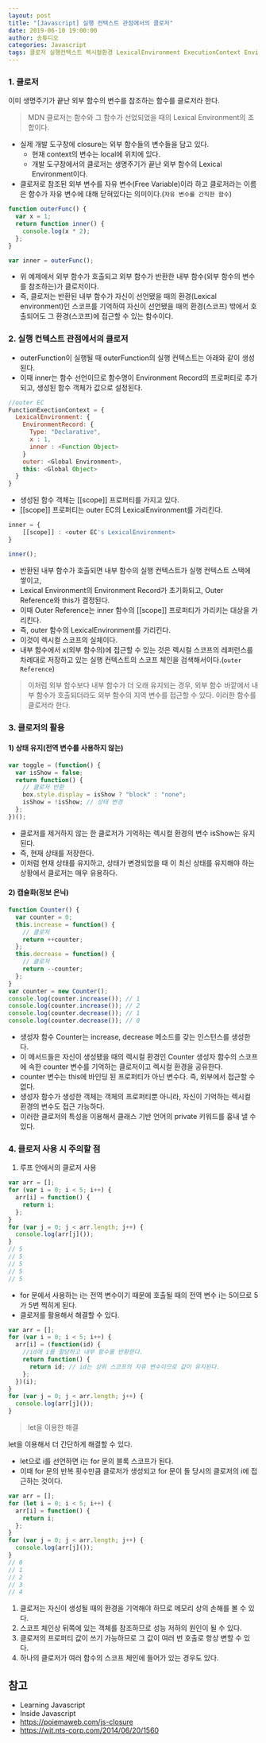 ```yaml
---
layout: post
title: "[Javascript] 실행 컨텍스트 관점에서의 클로저"
date: 2019-06-10 19:00:00
author: 송튜디오
categories: Javascript
tags: 클로저 실행컨텍스트 렉시컬환경 LexicalEnvironment ExecutionContext EnvironmentRecord OuterReference closure javascript
---
```


### 1. 클로저

이미 생명주기가 끝난 외부 함수의 변수를 참조하는 함수를 클로저라 한다.

> MDN
> 클로저는 함수와 그 함수가 선었되었을 때의 Lexical Environment의 조합이다.

- 실제 개발 도구창에 closure는 외부 함수들의 변수들을 담고 있다.
  - 현재 context의 변수는 local에 위치에 있다.
  - 개발 도구창에서의 클로저는 생명주기가 끝난 외부 함수의 Lexical Environment이다.
- 클로저로 참조된 외부 변수를 자유 변수(Free Variable)이라 하고 클로저라는 이름은 함수가 자유 변수에 대해 닫혀있다는 의미이다.(`자유 변수를 간직한 함수`)

```js
function outerFunc() {
  var x = 1;
  return function inner() {
    console.log(x * 2);
  };
}

var inner = outerFunc();
```

- 위 예제에서 외부 함수가 호출되고 외부 함수가 반환한 내부 함수(외부 함수의 변수를 참조하는)가 클로저이다.
- 즉, 클로저는 반환된 내부 함수가 자신이 선언됐을 때의 환경(Lexical environment)인 스코프를 기억하여 자신이 선언됐을 때의 환경(스코프) 밖에서 호출되어도 그 환경(스코프)에 접근할 수 있는 함수이다.

### 2. 실행 컨텍스트 관점에서의 클로저

- outerFunction이 실행될 때 outerFunction의 실행 컨텍스트는 아래와 같이 생성된다.
- 이때 inner는 함수 선언이므로 함수명이 Environment Record의 프로퍼티로 추가되고, 생성된 함수 객체가 값으로 설정된다.

```js
//outer EC
FunctionExectionContext = {
  LexicalEnvironment: {
    EnvironmentRecord: {
      Type: "Declarative",
      x : 1,
      inner : <Function Object>
    }
    outer: <Global Environment>,
    this: <Global Object>
  }
}
```

- 생성된 함수 객체는 [[scope]] 프로퍼티를 가지고 있다.
- [[scope]] 프로퍼티는 outer EC의 LexicalEnvironment를 가리킨다.

```js
inner = {
    [[scope]] : <outer EC's LexicalEnvironment>
}
```

```js
inner();
```

- 반환된 내부 함수가 호출되면 내부 함수의 실행 컨텍스트가 실행 컨텍스트 스택에 쌓이고,
- Lexical Environment의 Environment Record가 초기화되고, Outer Reference와 this가 결정된다.
- 이때 Outer Reference는 inner 함수의 [[scope]] 프로퍼티가 가리키는 대상을 가리킨다.
- 즉, outer 함수의 LexicalEnvironment를 가리킨다.
- 이것이 렉시컬 스코프의 실체이다.
- 내부 함수에서 x(외부 함수의)에 접근할 수 있는 것은 렉시컬 스코프의 레퍼런스를 차례대로 저장하고 있는 실행 컨텍스트의 스코프 체인을 검색해서이다.(`outer Reference`)

> 이처럼 외부 함수보다 내부 함수가 더 오래 유지되는 경우, 외부 함수 바깥에서 내부 함수가 호출되더라도 외부 함수의 지역 변수를 접근할 수 있다.
> 이러한 함수를 클로저라 한다.

### 3. 클로저의 활용

#### 1) 상태 유지(전역 변수를 사용하지 않는)

```js
var toggle = (function() {
  var isShow = false;
  return function() {
    // 클로저 반환
    box.style.display = isShow ? "block" : "none";
    isShow = !isShow; // 상태 변경
  };
})();
```

- 클로저를 제거하지 않는 한 클로저가 기억하는 렉시컬 환경의 변수 isShow는 유지된다.
- 즉, 현재 상태를 저장한다.
- 이처럼 현재 상태를 유지하고, 상태가 변경되었을 때 이 최신 상태를 유지해야 하는 상황에서 클로저는 매우 유용하다.

#### 2) 캡슐화(정보 은닉)

```js
function Counter() {
  var counter = 0;
  this.increase = function() {
    // 클로저
    return ++counter;
  };
  this.decrease = function() {
    // 클로저
    return --counter;
  };
}
var counter = new Counter();
console.log(counter.increase()); // 1
console.log(counter.increase()); // 2
console.log(counter.decrease()); // 1
console.log(counter.decrease()); // 0
```

- 생성자 함수 Counter는 increase, decrease 메소드를 갖는 인스턴스를 생성한다.
- 이 메서드들은 자신이 생성됐을 때의 렉시컬 환경인 Counter 생성자 함수의 스코프에 속한 counter 변수를 기억하는 클로저이고 렉시컬 환경을 공유한다.
- counter 변수는 this에 바인딩 된 프로퍼티가 아닌 변수다. 즉, 외부에서 접근할 수 없다.
- 생성자 함수가 생성한 객체는 객체의 프로퍼티뿐 아니라, 자신이 기억하는 렉시컬 환경의 변수도 접근 가능하다.
- 이러한 클로저의 특성을 이용해서 클래스 기반 언어의 private 키워드를 흉내 낼 수 있다.

### 4. 클로저 사용 시 주의할 점

1. 루프 안에서의 클로저 사용

```js
var arr = [];
for (var i = 0; i < 5; i++) {
  arr[i] = function() {
    return i;
  };
}
for (var j = 0; j < arr.length; j++) {
  console.log(arr[j]());
}
// 5
// 5
// 5
// 5
// 5
```

- for 문에서 사용하는 i는 전역 변수이기 때문에 호출될 때의 전역 변수 i는 5이므로 5가 5번 찍히게 된다.
- 클로저를 활용해서 해결할 수 있다.

```js
var arr = [];
for (var i = 0; i < 5; i++) {
  arr[i] = (function(id) {
    //id에 i를 할당하고 내부 함수를 반환한다.
    return function() {
      return id; // id는 상위 스코프의 자유 변수이므로 값이 유지된다.
    };
  })(i);
}
for (var j = 0; j < arr.length; j++) {
  console.log(arr[j]());
}
```

> let을 이용한 해결

let을 이용해서 더 간단하게 해결할 수 있다.

- let으로 i를 선언하면 i는 for 문의 블록 스코프가 된다.
- 이때 for 문의 반복 횟수만큼 클로저가 생성되고 for 문이 돌 당시의 클로저의 i에 접근하는 것이다.

```js
var arr = [];
for (let i = 0; i < 5; i++) {
  arr[i] = function() {
    return i;
  };
}
for (var j = 0; j < arr.length; j++) {
  console.log(arr[j]());
}
// 0
// 1
// 2
// 3
// 4
```

1. 클로저는 자신이 생성될 때의 환경을 기억해야 하므로 메모리 상의 손해를 볼 수 있다.
2. 스코프 체인상 뒤쪽에 있는 객체를 참조하므로 성능 저하의 원인이 될 수 있다.
3. 클로저의 프로퍼티 값이 쓰기 가능하므로 그 값이 여러 번 호출로 항상 변할 수 있다.
4. 하나의 클로저가 여러 함수의 스코프 체인에 들어가 있는 경우도 있다.

## 참고

- Learning Javascript
- Inside Javascript
- https://poiemaweb.com/js-closure
- https://wit.nts-corp.com/2014/06/20/1560
